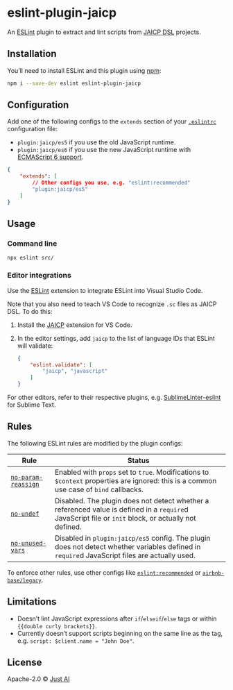 # eslint-plugin-jaicp

An [ESLint](https://eslint.org/) plugin to extract and lint scripts from [JAICP DSL](https://help.just-ai.com/) projects.

## Installation

You’ll need to install ESLint and this plugin using [npm](https://nodejs.dev/en/learn/an-introduction-to-the-npm-package-manager/):

```sh
npm i --save-dev eslint eslint-plugin-jaicp
```

## Configuration

Add one of the following configs to the `extends` section of your [`.eslintrc`](https://eslint.org/docs/latest/use/configure/configuration-files) configuration file:

- `plugin:jaicp/es5` if you use the old JavaScript runtime.
- `plugin:jaicp/es6` if you use the new JavaScript runtime with [ECMAScript 6 support](https://help.just-ai.com/docs/ru/JS_API/es6-support).

```json
{
    "extends": [
        // Other configs you use, e.g. "eslint:recommended"
        "plugin:jaicp/es5"
    ]
}
```

## Usage

### Command line

```shell
npx eslint src/
```

### Editor integrations

Use the [ESLint](https://marketplace.visualstudio.com/items?itemName=dbaeumer.vscode-eslint) extension to integrate ESLint into Visual Studio Code.

Note that you also need to teach VS Code to recognize `.sc` files as JAICP DSL. To do this:

1. Install the [JAICP](https://help.just-ai.com/docs/en/developer-tools/vscode-extension) extension for VS Code.
2. In the editor settings, add `jaicp` to the list of language IDs that ESLint will validate:

    ```json
    {
        "eslint.validate": [
            "jaicp", "javascript"
        ]
    }
    ```

For other editors, refer to their respective plugins, e.g. [SublimeLinter-eslint](https://github.com/SublimeLinter/SublimeLinter-eslint) for Sublime Text.

## Rules

The following ESLint rules are modified by the plugin configs:

| Rule | Status |
|---|---|
| [`no-param-reassign`](https://eslint.org/docs/latest/rules/no-param-reassign) | Enabled with `props` set to `true`. Modifications to `$context` properties are ignored: this is a common use case of `bind` callbacks. |
| [`no-undef`](https://eslint.org/docs/latest/rules/no-undef) | Disabled. The plugin does not detect whether a referenced value is defined in a `require`d JavaScript file or `init` block, or actually not defined. |
| [`no-unused-vars`](https://eslint.org/docs/latest/rules/no-unused-vars) | Disabled in `plugin:jaicp/es5` config. The plugin does not detect whether variables defined in `require`d JavaScript files are actually used. |

To enforce other rules, use other configs like [`eslint:recommended`](https://eslint.org/docs/latest/rules/) or [`airbnb-base/legacy`](https://www.npmjs.com/package/eslint-config-airbnb-base).

## Limitations

- Doesn’t lint JavaScript expressions after `if`/`elseif`/`else` tags or within `{{double curly brackets}}`.
- Currently doesn’t support scripts beginning on the same line as the tag, e.g. `script: $client.name = "John Doe"`.

## License

Apache-2.0 © [Just AI](https://just-ai.com/en/)
